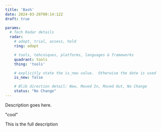 ```yaml
---
title: 'Bash'
date: 2024-03-26T00:14:12Z
draft: true

params:
  # Tech Radar details
  radar:
    # adopt, trial, assess, hold
    ring: adopt

    # tools, tehcniques, platforms, languages & frameworks
    quadrant: tools
    thing: 'tools'

    # explicitly state the is_new value.  Otherwise the date is used
    is_new: false

    # Blib direction detail: New, Moved In, Moved Out, No Change
    status: "No Change"
---
```


Description goes here.

"cool"

<!--more-->

This is the full description

